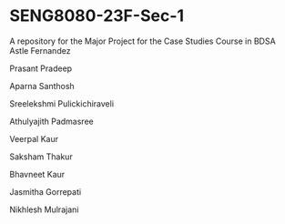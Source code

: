 # SENG8080-23F-Sec-1
A repository for the Major Project for the Case Studies Course in BDSA
Astle Fernandez

Prasant Pradeep

Aparna Santhosh

Sreelekshmi Pulickichiraveli

Athulyajith Padmasree

Veerpal Kaur

Saksham Thakur

Bhavneet Kaur

Jasmitha Gorrepati

Nikhlesh Mulrajani
